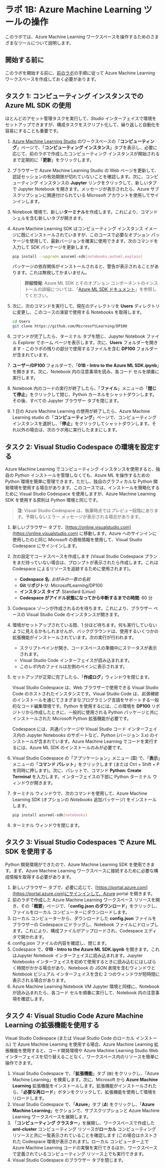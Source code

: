﻿# ラボ 1B: Azure Machine Learning ツールの操作

このラボでは、Azure Machine Learning ワークスペースを操作するためのさまざまなツールについて説明します。

## 開始する前に

このラボを開始する前に、[前のラボ](Lab01A.md)の手順に従って Azure Machine Learning ワークスペースを作成しておく必要があります。

## タスク 1: コンピューティング インスタンスでの Azure ML SDK の使用

ほとんどのアセット管理タスクを実行して、*Studio* インターフェイスで環境をセットアップできますが、構成タスクをスクリプト化して、繰り返しと自動化を容易にすることも重要です。

1. [Azure Machine Learning Studio](https://ml.azure.com) のワークスペースの「**コンピューティング**」ページで、「**コンピューティング インスタンス**」タブを表示し、必要に応じて、前のラボで作成したコンピューティング インスタンスが開始されるまで定期的に「**更新**」をクリックします。
2. ブラウザーで Azure Machine Learning Studio の Web ページを更新して、認証セッションの有効期限が切れていないことを確認します。次に、コンピューティング インスタンスの **Jupyter** リンクをクリックして、新しいタブで Jupyter Notebook を開きます。メッセージが表示されたら、Azure サブスクリプションに関連付けられている Microsoft アカウントを使用してサインインします。
3. Notebook 環境で、新しい**ターミナル**を作成します。これにより、コマンド シェルを含む新しいタブが開きます。
4. Azure Machine Learning SDK はコンピューティング インスタンス イメージに既にインストールされていますが、このコースで必要なオプション パッケージを使用して、最新バージョンを確実に使用できます。次のコマンドを入力して SDK パッケージを更新します。

    ```bash
    pip install --upgrade azureml-sdk[notebooks,automl,explain]
    ```

    パッケージの依存関係がインストールされると、警告が表示されることがあります。これは無視してかまいません。

    > **詳細情報**: Azure ML SDK とそのオプション コンポーネントのインストールの詳細については、「[Azure ML SDK ドキュメント](https://docs.microsoft.com/python/api/overview/azure/ml/install?view=azure-ml-py)」を参照してください。

5. 次に、次のコマンドを実行して、現在のディレクトリを **Users** ディレクトリに変更し、このコースの演習で使用する Notebooks を取得します。

    ```bash
    cd Users
    git clone https://github.com/MicrosoftLearning/DP100
    ```

6. コマンドが完了したら、ターミナル タブを閉じ、Jupyter Notebook ファイル Explorer でホーム ページを表示します。次に、**Users** フォルダーを開きます - このラボの残りの部分で使用するファイルを含む **DP100** フォルダーが含まれています。
7. **ユーザー/DP100** フォルダーで、「**01B - Intro to the Azure ML SDK.ipynb**」を開きます。次に、Notebook 内の注意事項を読み、各コード セルを順番に実行します。
8. Notebook 内のコードの実行が終了したら、「**ファイル**」メニューの「**閉じて停止**」をクリックして閉じ、Python カーネルをシャットダウンします。その後、すべての Jupyter ブラウザー タブを閉じます。
9. 1 日の Azure Machine Learning の使用が終了したら、Azure Machine Learning studio の「**コンピューティング**」ページで、コンピューティング インスタンスを選択し、「**停止**」をクリックしてシャットダウンします。それ以外の場合は、次のラボ用に実行したままにします。

## タスク 2: Visual Studio Codespace の環境を設定する

Azure Machine Learning でコンピューティング インスタンスを使用すると、独自の Python インストールを管理しなくても、Azure ML を操作するための Python 環境を簡単に管理できます。ただし、独自のグラフィカルな Python 開発環境を使用する場合があります。このコースでは、インストールを簡略化するために Visual Studio Codespace を使用しますが、Azure Machine Learning SDK を使用する原則は Python 環境と同じです。

> **注**: Visual Studio Codespace は、執筆時点では*プレビュー*段階にあります。予期しないエラー メッセージが表示される場合があります。

1. 新しいブラウザー タブで、[https://online.visualstudio.com](https://online.visualstudio.com) に移動します。Azure へのサインインに使用したのと同じ Microsoft の資格情報を使用して、Visual Studio Codespace にサインインします。
2. 次の設定でコードスペースを作成します (Visual Studio Codespace プランをまだ持っていない場合は、プロンプトが表示されたら作成します。これは Codespace によるリソースを追跡するために使用されます)。
    - **Codespace 名**: *お好みの一意の名前*
    - **Git リポジトリ**: MicrosoftLearning/DP100
    - **インスタンス タイプ**: Standard (Linux)
    - **Codespace がアイドル状態になってから中断するまでの時間**: 60 分
3.  Codespace ゾーンが作成されるのを待ちます。これにより、ブラウザー ベースの Visual Studio Code のインスタンスが開きます。
4. 環境がセットアップされている間、1 分ほど待ちます。何も実行していないように見えるかもしれませんが、バックグラウンドは、使用するいくつかの拡張機能がインストールされています。次の実行が行われます。
    - スクリプトペインが開き、コードスペースの準備中にステータスが表示されます。
    - Visual Studio Code インターフェイスが読み込まれます。
    - このレポ内のファイルは左側のペインに表示されます。
5. セットアップが正常に完了したら、「**作成ログ**」ウィンドウを閉じます。

    Visual Studio Codespace は、Web ブラウザーで使用できる Visual Studio Code のホストされたインスタンスです。Visual Studio Code は、*拡張機能*のインストールを通じてさまざまなプログラミング言語をサポートする一般的なコード編集環境です。Python を使用するには、この環境を **DP100** リポジトリから作成したときに、一般的に使用される Python パッケージと共にインストールされた Microsoft Python 拡張機能が必要です。

    Codespace には、共通パッケージや Visual Studio コード インターフェイス内の Jupyter Notebooks のサポートなど、Python (バージョン 3.x) のインストールが含まれています。Azure Machine Learning でコードを実行するには、Azure ML SDK のインストールのみが必要です。

6. Visual Studio Codespace の「アプリケーション」メニュー (**&#9776;**) で、「**表示**」メニューの「**コマンド パレット**」をクリックします (または Ctrl + Shift + P を同時に押します)。次に、パレットで、コマンド **Python: Create Terminal** を入力します。インターフェイスの下部に Python ターミナル ウィンドウが開きます。
7. ターミナル ウィンドウで、次のコマンドを使用して、Azure Machine Learning SDK (オプションの *Notebooks* 追加パッケージ) をインストールします。

    ```bash
    pip install azureml-sdk[notebooks]
    ```

8. ターミナル ウィンドウを閉じます。

## タスク 3: Visual Studio Codespaces で Azure ML SDK を使用する

Python 開発環境ができたので、Azure Machine Learning SDK を使用できます。まず、Azure Machine Learning ワークスペースに接続するために必要な構成情報を取得する必要があります。

1. 新しいブラウザー タブで、必要に応じて、[https://portal.azure.com](https://portal.azure.com)にサインインして、Azure portal を開きます。
2. 前のラボで作成した Azure Machine Learning ワークスペース リソースを開き、その「**概要**」ページで、「**config.json のダウンロード**」をクリックし、ファイルをローカル コンピューターにダウンロードします。
3. ローカル コンピューターから、ダウンロードした **config.json** ファイルをブラウザーの Codespace にドラッグし、Notebook ファイルにドロップします。これにより、構成ファイルがアップロードされ、Codespace  エディタで開かれます。
4. config.json ファイルの内容を確認し、閉じます。
5. Codespace で、**01B - Intro to the Azure ML SDK.ipynb** を開きます。これはJupyter Notebook インターフェイスに読み込まれます。Jupyter Notebooks インターフェイスを初めて使用するときに読み込むにはしばらく時間がかかる場合があり、Notebook の JSON 表現を含むウィンドウと Notebook ビジュアル インターフェイスを含む 2 つのウィンドウが短時間に表示される場合があります。
6. Azure Machine Learning Notebook VM Jupyter 環境と同様に、Notebook が読み込まれたら、各コード セルを順番に実行して、Notebook 内の注意事項を確認します。

## タスク 4: Visual Studio Code Azure Machine Learning の拡張機能を使用する

Visual Studio Codespace (または Visual Studio Code のローカル インストール) で Azure Machine Learning を使用する場合、Azure Machine Learning 拡張機能を使用すると、コード開発環境や Azure Machine Learning Studio Web インターフェイスを切り替えることなく、ワークスペース内のリソースを簡単に操作できます。

1. Visual Studio Codespace で、「**拡張機能**」タブ (&#8862;) をクリックし、「Azure Machine Learning」を検索します。次に、Microsoft から **Azure Machine Learning** 拡張機能をインストールします。拡張機能がインストールされたら、「**必要な再ロード**」ボタンをクリックして、拡張機能を使用して環境をリロードします。
2. Visual Studio Codespace で、「**Azure**」タブ (***&Delta;***) をクリックし、「**Azure Machine Learning**」セクションで、サブスクリプションと Azure Machine Learning ワークスペースを展開します。
3. 「**コンピューティング クラスター**」を展開し、ワークスペースで作成した **aml-cluster** コンピューティング リソースが**ローカル** コンピューティング リソースと共に一覧表示されていることを確認します (この場合はホストされた Codespace 環境が表示されます)。ローカル コンピューター上で Azure Machine Learning コードの実験を実行できるほか、ワークスペースで定義されているコンピューティング リソース上でも実行できます。
4. Visual Studio Codespace のブラウザー タブを閉じます。
